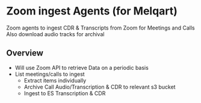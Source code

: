 <!--
title: 'Zoom ingest agents'
description: 'Zoom INgest Agents for Fingerprint Supervision.'
layout: Doc
framework: v3
platform: AWS
language: python
priority: 2
authorLink: 'https://github.com/ip-sentinel'
authorName: 'James Hogbin'
-->


# Zoom ingest Agents (for Melqart)

Zoom agents to ingest CDR & Transcripts from Zoom for Meetings and Calls
Also download audio tracks for archival

## Overview

* Will use Zoom API to retrieve Data on a periodic basis
* List meetings/calls to ingest
  * Extract items individually
  * Archive Call Audio/Transcription & CDR to relevant s3 bucket
  * Ingest to ES Transcription & CDR
